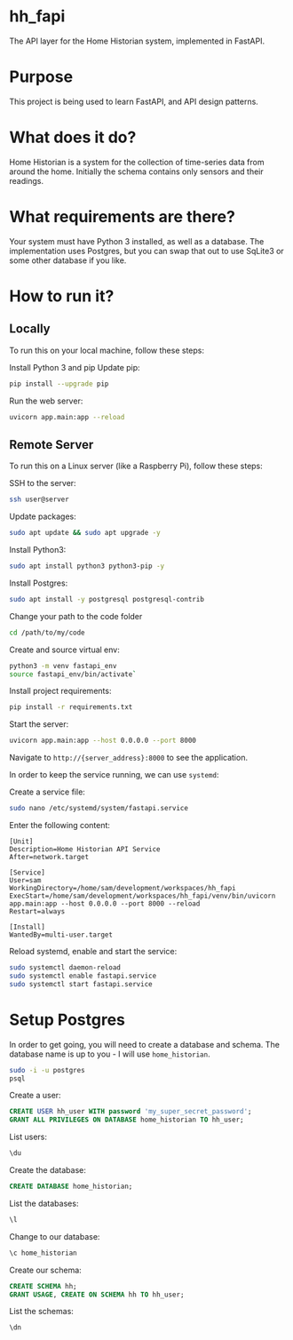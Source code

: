 hh_fapi
=======

The API layer for the Home Historian system, implemented in FastAPI. 

# Purpose
This project is being used to learn FastAPI, and API design patterns.

# What does it do?
Home Historian is a system for the collection of time-series data from around the home.  Initially the schema contains only sensors and their readings.

# What requirements are there?
Your system must have Python 3 installed, as well as a database.  The implementation uses Postgres, but you can swap that out to use SqLite3 or some other database if you like.

# How to run it?
## Locally
To run this on your local machine, follow these steps:

Install Python 3 and pip
Update pip: 
```bash
pip install --upgrade pip
```
Run the web server: 
```bash
uvicorn app.main:app --reload
```

## Remote Server
To run this on a Linux server (like a Raspberry Pi), follow these steps:

SSH to the server: 
```bash
ssh user@server
```
Update packages: 
```bash
sudo apt update && sudo apt upgrade -y
```
Install Python3: 
```bash
sudo apt install python3 python3-pip -y
```
Install Postgres:
```bash
sudo apt install -y postgresql postgresql-contrib
```
Change your path to the code folder
```bash
cd /path/to/my/code
```
Create and source virtual env:
``` bash
python3 -m venv fastapi_env
source fastapi_env/bin/activate`
```
Install project requirements:
```bash
pip install -r requirements.txt
```
Start the server:
```bash
uvicorn app.main:app --host 0.0.0.0 --port 8000
```
Navigate to `http://{server_address}:8000` to see the application.

In order to keep the service running, we can use `systemd`:

Create a service file:
```bash
sudo nano /etc/systemd/system/fastapi.service
```
Enter the following content:
```
[Unit]
Description=Home Historian API Service
After=network.target

[Service]
User=sam
WorkingDirectory=/home/sam/development/workspaces/hh_fapi
ExecStart=/home/sam/development/workspaces/hh_fapi/venv/bin/uvicorn app.main:app --host 0.0.0.0 --port 8000 --reload
Restart=always

[Install]
WantedBy=multi-user.target
```
Reload systemd, enable and start the service:
```bash
sudo systemctl daemon-reload
sudo systemctl enable fastapi.service
sudo systemctl start fastapi.service
```

# Setup Postgres
In order to get going, you will need to create a database and schema.  The database name is up to you - I will use `home_historian`.
```bash
sudo -i -u postgres
psql
```
Create a user:
```sql
CREATE USER hh_user WITH password 'my_super_secret_password';
GRANT ALL PRIVILEGES ON DATABASE home_historian TO hh_user;
```
List users:
```sql
\du
```
Create the database:
```sql
CREATE DATABASE home_historian;
```
List the databases:
```sql
\l
```
Change to our database:
```sql
\c home_historian
```
Create our schema:
```sql
CREATE SCHEMA hh;
GRANT USAGE, CREATE ON SCHEMA hh TO hh_user;
```
List the schemas:
```sql
\dn
```
